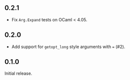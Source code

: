 ## 0.2.1
* Fix `Arg.Expand` tests on OCaml < 4.05.

## 0.2.0
* Add support for `getopt_long` style arguments with `=` (#2).

## 0.1.0
Initial release.
